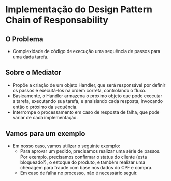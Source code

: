 # Implementação do Design Pattern Chain of Responsability

## O Problema
  - Complexidade de código de execução uma sequência de passos para uma dada tarefa.


## Sobre o Mediator
  - Propõe a criação de um objeto Handler, que será responsável por definir os passos e executá-los na ordem correta, controlando o fluxo.
  - Basicamente, o Handler armazena o próximo objeto que pode executar a tarefa, executando sua tarefa, e analsiando cada resposta, invocando então o próximo da sequência.
  - Interrompe o processamento em caso de resposta de falha, que pode variar de cada implementação.

## Vamos para um exemplo 
  - Em nosso caso, vamos utilizar o seguinte exemplo:
    * Para aprovar um pedido, precisamos realizar uma série de passos.
    Por exemplo, precisamos confirmar o status do cliente (esta bloqueado?), o estoque do produto, e também realizar uma checagem para fraude com base nos dados do CPF e compra.
    * Em caso de falha no processo, não é necessário seguir.